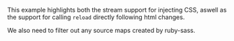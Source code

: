 
This example highlights both the stream support for injecting CSS, aswell
as the support for calling `reload` directly following html changes.

We also need to filter out any source maps created by ruby-sass.